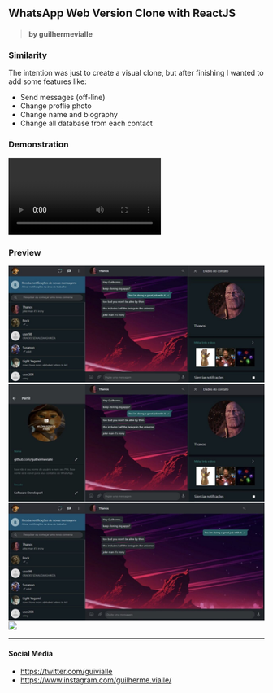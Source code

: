 ## WhatsApp Web Version Clone with ReactJS

> #### by guilhermevialle

### Similarity

The intention was just to create a visual clone, but after finishing I wanted to add some features like:

-  Send messages (off-line)
- Change proflie photo
- Change name and biography
- Change all database from each contact

### Demonstration

![](/captures/rec1mod.mp4)

### Preview

![](/captures/cap1.jpg)
![](/captures/cap2.jpg)
![](/captures/cap3.jpg)
![](/captures/cap4.pnjpg)


---

#### Social Media

-   https://twitter.com/guivialle
-   https://www.instagram.com/guilherme.vialle/
